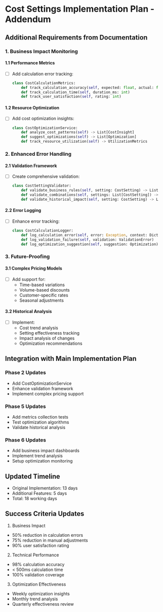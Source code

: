 # Cost Settings Implementation Plan - Addendum

## Additional Requirements from Documentation

### 1. Business Impact Monitoring

#### 1.1 Performance Metrics
- [ ] Add calculation error tracking:
  ```python
  class CostCalculationMetrics:
      def track_calculation_accuracy(self, expected: float, actual: float)
      def track_calculation_time(self, duration_ms: int)
      def track_user_satisfaction(self, rating: int)
  ```

#### 1.2 Resource Optimization
- [ ] Add cost optimization insights:
  ```python
  class CostOptimizationService:
      def analyze_cost_patterns(self) -> List[CostInsight]
      def suggest_optimizations(self) -> List[Optimization]
      def track_resource_utilization(self) -> UtilizationMetrics
  ```

### 2. Enhanced Error Handling

#### 2.1 Validation Framework
- [ ] Create comprehensive validation:
  ```python
  class CostSettingValidator:
      def validate_business_rules(self, setting: CostSetting) -> List[ValidationError]
      def validate_combinations(self, settings: List[CostSetting]) -> List[ValidationError]
      def validate_historical_impact(self, setting: CostSetting) -> List[Warning]
  ```

#### 2.2 Error Logging
- [ ] Enhance error tracking:
  ```python
  class CostCalculationLogger:
      def log_calculation_error(self, error: Exception, context: Dict)
      def log_validation_failure(self, validation: ValidationError)
      def log_optimization_suggestion(self, suggestion: Optimization)
  ```

### 3. Future-Proofing

#### 3.1 Complex Pricing Models
- [ ] Add support for:
  - Time-based variations
  - Volume-based discounts
  - Customer-specific rates
  - Seasonal adjustments

#### 3.2 Historical Analysis
- [ ] Implement:
  - Cost trend analysis
  - Setting effectiveness tracking
  - Impact analysis of changes
  - Optimization recommendations

## Integration with Main Implementation Plan

### Phase 2 Updates
- Add CostOptimizationService
- Enhance validation framework
- Implement complex pricing support

### Phase 5 Updates
- Add metrics collection tests
- Test optimization algorithms
- Validate historical analysis

### Phase 6 Updates
- Add business impact dashboards
- Implement trend analysis
- Setup optimization monitoring

## Updated Timeline

- Original Implementation: 13 days
- Additional Features: 5 days
- Total: 18 working days

## Success Criteria Updates

1. Business Impact
- 50% reduction in calculation errors
- 75% reduction in manual adjustments
- 90% user satisfaction rating

2. Technical Performance
- 98% calculation accuracy
- < 500ms calculation time
- 100% validation coverage

3. Optimization Effectiveness
- Weekly optimization insights
- Monthly trend analysis
- Quarterly effectiveness review
